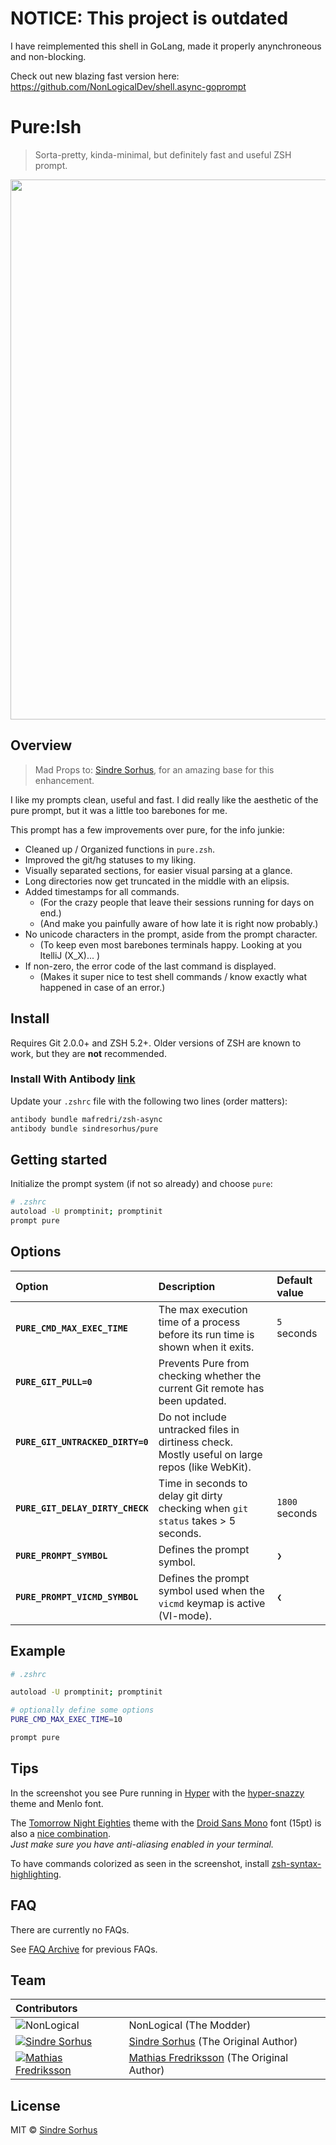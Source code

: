 # NOTICE: This project is outdated

I have reimplemented this shell in GoLang, made it properly anynchroneous and non-blocking.

Check out new blazing fast version here: https://github.com/NonLogicalDev/shell.async-goprompt

# Pure:Ish

> Sorta-pretty, kinda-minimal, but definitely fast and useful ZSH prompt.

<img src="screenshot.png" width="864">

## Overview

> Mad Props to: [Sindre Sorhus](https://github.com/sindresorhus), for an amazing base for this enhancement.

I like my prompts clean, useful and fast. I did really like the aesthetic of the pure prompt, but it was a little too barebones for me.

This prompt has a few improvements over pure, for the info junkie:

- Cleaned up / Organized functions in `pure.zsh`.
- Improved the git/hg statuses to my liking.
- Visually separated sections, for easier visual parsing at a glance.
- Long directories now get truncated in the middle with an elipsis.
- Added timestamps for all commands.
    - (For the crazy people that leave their sessions running for days on end.)
    - (And make you painfully aware of how late it is right now probably.)
- No unicode characters in the prompt, aside from the prompt character.
    - (To keep even most barebones terminals happy. Looking at you ItelliJ (X_X)... )
- If non-zero, the error code of the last command is displayed.
    - (Makes it super nice to test shell commands / know exactly what happened in case of an error.)

<!-- ### Why?

- Comes with the perfect prompt character.
  Author went through the whole Unicode range to find it.
- Shows `git` branch and whether it's dirty (with a `*`).
- Indicates when you have unpushed/unpulled `git` commits with up/down arrows. *(Check is done asynchronously!)*
- Prompt character turns red if the last command didn't exit with `0`.
- Command execution time will be displayed if it exceeds the set threshold.
- Username and host only displayed when in an SSH session.
- Shows the current path in the title and the [current folder & command](screenshot-title-cmd.png) when a process is running.
- Support VI-mode indication by reverse prompt symbol (Zsh 5.3+).
- Makes an excellent starting point for your own custom prompt. -->


## Install

Requires Git 2.0.0+ and ZSH 5.2+. Older versions of ZSH are known to work, but they are **not** recommended.

### Install With Antibody [link](https://github.com/getantibody/antibody)

Update your `.zshrc` file with the following two lines (order matters):

```sh
antibody bundle mafredri/zsh-async
antibody bundle sindresorhus/pure
```

## Getting started

Initialize the prompt system (if not so already) and choose `pure`:

```sh
# .zshrc
autoload -U promptinit; promptinit
prompt pure
```

## Options

| Option                           | Description                                                                                    | Default value  |
| :------------------------------- | :--------------------------------------------------------------------------------------------- | :------------- |
| **`PURE_CMD_MAX_EXEC_TIME`**     | The max execution time of a process before its run time is shown when it exits.                | `5` seconds    |
| **`PURE_GIT_PULL=0`**            | Prevents Pure from checking whether the current Git remote has been updated.                   |                |
| **`PURE_GIT_UNTRACKED_DIRTY=0`** | Do not include untracked files in dirtiness check. Mostly useful on large repos (like WebKit). |                |
| **`PURE_GIT_DELAY_DIRTY_CHECK`** | Time in seconds to delay git dirty checking when `git status` takes > 5 seconds.               | `1800` seconds |
| **`PURE_PROMPT_SYMBOL`**         | Defines the prompt symbol.                                                                     | `❯`            |
| **`PURE_PROMPT_VICMD_SYMBOL`**   | Defines the prompt symbol used when the `vicmd` keymap is active (VI-mode).                    | `❮`            |

## Example

```sh
# .zshrc

autoload -U promptinit; promptinit

# optionally define some options
PURE_CMD_MAX_EXEC_TIME=10

prompt pure
```

## Tips

In the screenshot you see Pure running in [Hyper](https://hyper.is) with the [hyper-snazzy](https://github.com/sindresorhus/hyper-snazzy) theme and Menlo font.

The [Tomorrow Night Eighties](https://github.com/chriskempson/tomorrow-theme) theme with the [Droid Sans Mono](https://www.fontsquirrel.com/fonts/droid-sans-mono) font (15pt) is also a [nice combination](https://github.com/sindresorhus/pure/blob/95ee3e7618c6e2162a1e3cdac2a88a20ac3beb27/screenshot.png).<br>
*Just make sure you have anti-aliasing enabled in your terminal.*

To have commands colorized as seen in the screenshot, install [zsh-syntax-highlighting](https://github.com/zsh-users/zsh-syntax-highlighting).

## FAQ

There are currently no FAQs.

See [FAQ Archive](https://github.com/sindresorhus/pure/wiki/FAQ-Archive) for previous FAQs.

## Team

| Contributors | |
| :-- | :-- |
| ![NonLogical](https://github.com/nonlogicaldev.png?size=100) | NonLogical (The Modder) |
| [![Sindre Sorhus](https://github.com/sindresorhus.png?size=100)](http://sindresorhus.com) | [Sindre Sorhus](https://github.com/sindresorhus) (The Original Author) |
| [![Mathias Fredriksson](https://github.com/mafredri.png?size=100)](https://github.com/mafredri) | [Mathias Fredriksson](https://github.com/mafredri) (The Original Author) |


## License

MIT © [Sindre Sorhus](https://sindresorhus.com)
